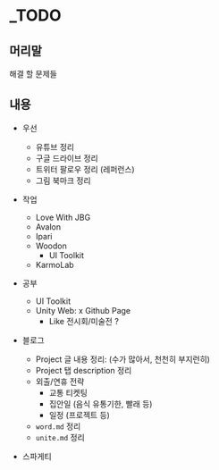 # _TODO

## 머리말

해결 할 문제들  

## 내용

- 우선
  - 유튜브 정리
  - 구글 드라이브 정리
  - 트위터 팔로우 정리 (레퍼런스)
  - 그림 북마크 정리

- 작업
  - Love With JBG
  - Avalon
  - Ipari
  - Woodon
    - UI Toolkit
  - KarmoLab

- 공부
  - UI Toolkit
  - Unity Web: x Github Page
    - Like 전시회/미술전 ?

- 블로그
  - Project 글 내용 정리: (수가 많아서, 천천히 부지런히)
  - Project 탭 description 정리
  - 외출/연휴 전략
    - 교통 티켓팅
    - 집안일 (음식 유통기한, 빨래 등)
    - 일정 (프로젝트 등)
  - `word.md` 정리
  - `unite.md` 정리

- 스파게티
